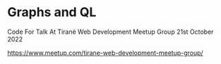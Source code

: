 # Graphs and QL

Code For Talk At Tiranë Web Development Meetup Group 21st October 2022

https://www.meetup.com/tirane-web-development-meetup-group/
